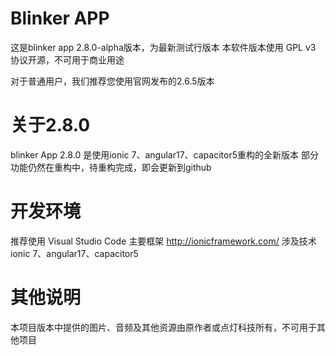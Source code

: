 # Blinker APP
这是blinker app 2.8.0-alpha版本，为最新测试行版本
本软件版本使用 GPL v3 协议开源，不可用于商业用途

对于普通用户，我们推荐您使用官网发布的2.6.5版本

# 关于2.8.0
blinker App 2.8.0 是使用ionic 7、angular17、capacitor5重构的全新版本
部分功能仍然在重构中，待重构完成，即会更新到github

# 开发环境
推荐使用 Visual Studio Code
主要框架 http://ionicframework.com/
涉及技术 ionic 7、angular17、capacitor5

# 其他说明
本项目版本中提供的图片、音频及其他资源由原作者或点灯科技所有，不可用于其他项目